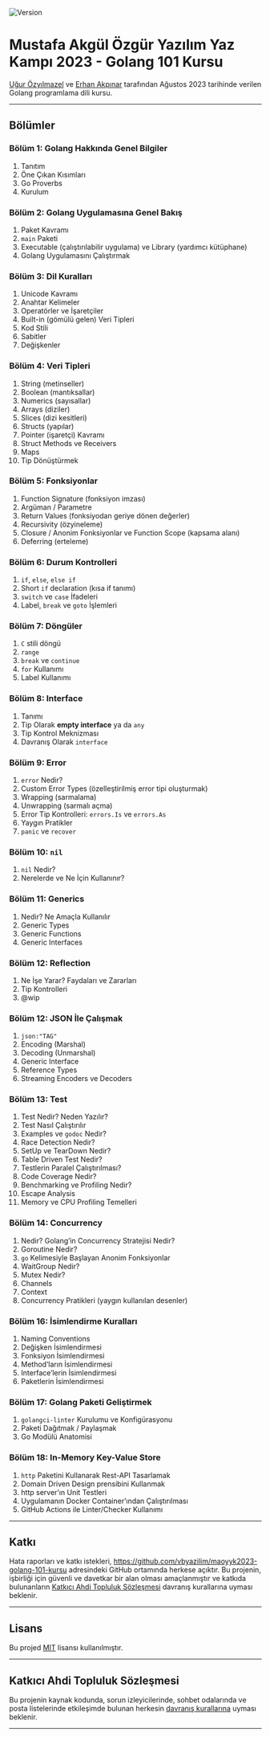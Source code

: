 ![Version](https://img.shields.io/badge/version-0.0.0-orange.svg?style=for-the-badge)

# Mustafa Akgül Özgür Yazılım Yaz Kampı 2023 - Golang 101 Kursu

[Uğur Özyılmazel](@vigo) ve [Erhan Akpınar](@erhanakp) tarafından Ağustos 2023 tarihinde verilen
Golang programlama dili kursu.

---

## Bölümler

### Bölüm 1: Golang Hakkında Genel Bilgiler

1. Tanıtım
1. Öne Çıkan Kısımları
1. Go Proverbs
1. Kurulum

### Bölüm 2: Golang Uygulamasına Genel Bakış

1. Paket Kavramı
1. `main` Paketi
1. Executable (çalıştırılabilir uygulama) ve Library (yardımcı kütüphane)
1. Golang Uygulamasını Çalıştırmak

### Bölüm 3: Dil Kuralları

1. Unicode Kavramı
1. Anahtar Kelimeler
1. Operatörler ve İşaretçiler
1. Built-in (gömülü gelen) Veri Tipleri
1. Kod Stili
1. Sabitler
1. Değişkenler

### Bölüm 4: Veri Tipleri

1. String (metinseller)
1. Boolean (mantıksallar)
1. Numerics (sayısallar)
1. Arrays (diziler)
1. Slices (dizi kesitleri)
1. Structs (yapılar)
1. Pointer (işaretçi) Kavramı
1. Struct Methods ve Receivers
1. Maps
1. Tip Dönüştürmek

### Bölüm 5: Fonksiyonlar

1. Function Signature (fonksiyon imzası)
1. Argüman / Parametre
1. Return Values (fonksiyodan geriye dönen değerler)
1. Recursivity (özyineleme)
1. Closure / Anonim Fonksiyonlar ve Function Scope (kapsama alanı)
1. Deferring (erteleme)

### Bölüm 6: Durum Kontrolleri

1. `if`, `else`, `else if`
1. Short `if` declaration (kısa if tanımı)
1. `switch` ve `case` İfadeleri
1. Label, `break` ve `goto` İşlemleri

### Bölüm 7: Döngüler

1. `C` stili döngü
1. `range`
1. `break` ve `continue`
1. `for` Kullanımı
1. Label Kullanımı

### Bölüm 8: Interface

1. Tanımı
1. Tip Olarak **empty interface** ya da `any`
1. Tip Kontrol Meknizması
1. Davranış Olarak `interface`

### Bölüm 9: Error

1. `error` Nedir?
1. Custom Error Types (özelleştirilmiş error tipi oluşturmak)
1. Wrapping (sarmalama)
1. Unwrapping (sarmalı açma)
1. Error Tip Kontrolleri: `errors.Is` ve `errors.As`
1. Yaygın Pratikler
1. `panic` ve `recover`

### Bölüm 10: `nil`

1. `nil` Nedir?
1. Nerelerde ve Ne İçin Kullanınır?

### Bölüm 11: Generics

1. Nedir? Ne Amaçla Kullanılır
1. Generic Types
1. Generic Functions
1. Generic Interfaces

### Bölüm 12: Reflection

1. Ne İşe Yarar? Faydaları ve Zararları
1. Tip Kontrolleri
1. @wip

### Bölüm 12: JSON İle Çalışmak

1. `json:"TAG"`
1. Encoding (Marshal)
1. Decoding (Unmarshal)
1. Generic Interface
1. Reference Types
1. Streaming Encoders ve Decoders

### Bölüm 13: Test

1. Test Nedir? Neden Yazılır?
1. Test Nasıl Çalıştırılır
1. Examples ve `godoc` Nedir?
1. Race Detection Nedir?
1. SetUp ve TearDown Nedir?
1. Table Driven Test Nedir?
1. Testlerin Paralel Çalıştırılması?
1. Code Coverage Nedir?
1. Benchmarking ve Profiling Nedir?
1. Escape Analysis
1. Memory ve CPU Profiling Temelleri

### Bölüm 14: Concurrency

1. Nedir? Golang’in Concurrency Stratejisi Nedir?
1. Goroutine Nedir?
1. `go` Kelimesiyle Başlayan Anonim Fonksiyonlar
1. WaitGroup Nedir?
1. Mutex Nedir?
1. Channels
1. Context
1. Concurrency Pratikleri (yaygın kullanılan desenler)

### Bölüm 16: İsimlendirme Kuralları

1. Naming Conventions
1. Değişken İsimlendirmesi
1. Fonksiyon İsimlendirmesi
1. Method’ların İsimlendirmesi
1. Interface’lerin İsimlendirmesi
1. Paketlerin İsimlendirmesi

### Bölüm 17: Golang Paketi Geliştirmek

1. `golangci-linter` Kurulumu ve Konfigürasyonu
1. Paketi Dağıtmak / Paylaşmak
1. Go Modülü Anatomisi

### Bölüm 18: In-Memory Key-Value Store

1. `http` Paketini Kullanarak Rest-API Tasarlamak
1. Domain Driven Design prensibini Kullanmak
1. http server’ın Unit Testleri
1. Uygulamanın Docker Container’ından Çalıştırılması
1. GitHub Actions ile Linter/Checker Kullanımı

---

## Katkı

Hata raporları ve katkı istekleri,
https://github.com/vbyazilim/maoyyk2023-golang-101-kursu adresindeki GitHub
ortamında herkese açıktır. Bu projenin, işbirliği için güvenli ve davetkar bir
alan olması amaçlanmıştır ve katkıda bulunanların [Katkıcı Ahdi Topluluk
Sözleşmesi][COC] davranış kurallarına uyması beklenir.

---

## Lisans

Bu projed [MIT](https://opensource.org/licenses/MIT) lisansı kullanılmıştır.

---

## Katkıcı Ahdi Topluluk Sözleşmesi

Bu projenin kaynak kodunda, sorun izleyicilerinde, sohbet odalarında ve posta
listelerinde etkileşimde bulunan herkesin [davranış kurallarına][COC] uyması
beklenir.

---

[COC]: https://github.com/vbyazilim/maoyyk2023-golang-101-kursu/blob/main/CODE_OF_CONDUCT.md